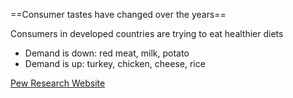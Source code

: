 ==Consumer tastes have changed over the years==

Consumers in developed countries are trying to eat healthier diets
- Demand is down: red meat, milk, potato
- Demand is up: turkey, chicken, cheese, rice

[Pew Research Website](https://www.pewresearch.org/fact-tank/2016/12/13/whats-on-your-table-how-americas-diet-has-changed-over-the-decades/)
